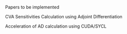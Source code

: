 Papers to be implemented

CVA Sensitivities Calculation using Adjoint Differentiation

Acceleration of AD calculation using CUDA/SYCL
